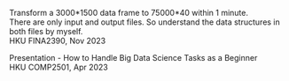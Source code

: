 Transform a 3000\*1500 data frame to 75000\*40 within 1 minute.\
There are only input and output files. So understand the data structures in both files by myself.\
HKU FINA2390, Nov 2023

Presentation - How to Handle Big Data Science Tasks as a Beginner\
HKU COMP2501, Apr 2023
